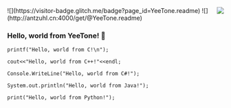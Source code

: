 <img align="right" src="https://github-readme-stats.vercel.app/api?username=YeeTone&show_icons=true&icon_color=CE1D2D&text_color=718096&bg_color=ffffff&hide_title=true" /> 
![](https://visitor-badge.glitch.me/badge?page_id=YeeTone.readme)  
![](http://antzuhl.cn:4000/get/@YeeTone.readme)

### Hello, world from YeeTone! 👋  

```
printf("Hello, world from C!\n");  
  
cout<<"Hello, world from C++!"<<endl;  
  
Console.WriteLine("Hello, world from C#!");  
  
System.out.println("Hello, world from Java!");  
  
print("Hello, world from Python!");  
```


<!--
**YeeTone/YeeTone** is a ✨ _special_ ✨ repository because its `README.md` (this file) appears on your GitHub profile.

Here are some ideas to get you started:

- 🔭 I’m currently working on ...
- 🌱 I’m currently learning ...
- 👯 I’m looking to collaborate on ...
- 🤔 I’m looking for help with ...
- 💬 Ask me about ...
- 📫 How to reach me: ...
- 😄 Pronouns: ...
- ⚡ Fun fact: ...
-->
